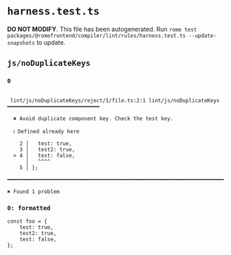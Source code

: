# `harness.test.ts`

**DO NOT MODIFY**. This file has been autogenerated. Run `rome test packages/@romefrontend/compiler/lint/rules/harness.test.ts --update-snapshots` to update.

## `js/noDuplicateKeys`

### `0`

```

 lint/js/noDuplicateKeys/reject/1/file.ts:2:1 lint/js/noDuplicateKeys ━━━━━━━━━━━━━━━━━━━━━━━━━━━━━━

  ✖ Avoid duplicate component key. Check the test key.

  ℹ Defined already here

    2 │   test: true,
    3 │   test2: true,
  > 4 │   test: false,
      │   ^^^^
    5 │ };

━━━━━━━━━━━━━━━━━━━━━━━━━━━━━━━━━━━━━━━━━━━━━━━━━━━━━━━━━━━━━━━━━━━━━━━━━━━━━━━━━━━━━━━━━━━━━━━━━━━━

✖ Found 1 problem

```

### `0: formatted`

```
const foo = {
	test: true,
	test2: true,
	test: false,
};

```
